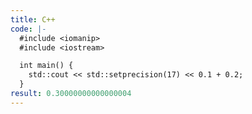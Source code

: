 ```yaml
---
title: C++
code: |-
  #include <iomanip>
  #include <iostream>

  int main() {
    std::cout << std::setprecision(17) << 0.1 + 0.2;
  }
result: 0.30000000000000004
---
```

